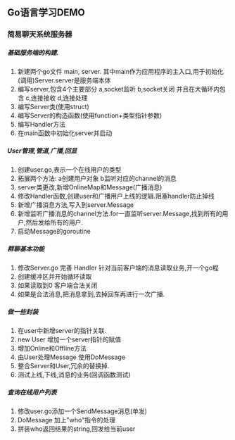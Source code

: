 ## Go语言学习DEMO
### 简易聊天系统服务器

##### 基础服务端的构建.
1. 新建两个go文件 main, server. 其中main作为应用程序的主入口,用于初始化(调用)Server.server是服务端本体
2. 编写server,包含4个主要部分 a,socket监听 b,socket关闭 并且在大循环内包含 c,连接接收 d,连接处理
3. 编写Server类(使用struct)
4. 编写Server的构造函数(使用function+类型指针参数)
5. 编写Handler方法
6. 在main函数中初始化server并启动

##### User管理,管道,广播,回显
1. 创建user.go,表示一个在线用户的类型
2. 拓展两个方法: a创建用户对象 b监听对应的channel的消息
3. server类更改,新增OnlineMap和Message(广播消息)
4. 修改Handler函数,创建user和广播用户上线的逻辑.阻塞handler防止掉线
5. 新增广播消息方法,写入到server.Message
6. 新增监听广播消息的channel方法.for一直监听server.Message,找到所有的用户,然后发给所有的用户.
7. 启动Message的goroutine

##### 群聊基本功能
1. 修改Server.go 完善 Handler 针对当前客户端的消息读取业务,开一个go程
2. 创建缓冲区并开始循环读取
3. 如果读取到0 客户端合法关闭
4. 如果是合法消息,把消息拿到,去掉回车再进行一次广播.

##### 做一些封装
1. 在user中新增server的指针关联.
2. new User 增加一个server指针的赋值
3. 增加Online和Offline方法
4. 由User处理Message 使用DoMessage
5. 整合Server和User,冗余的替换掉.
6. 测试上线,下线,消息的业务(回调函数测试)

##### 查询在线用户列表
1. 修改user.go添加一个SendMessage消息(单发)
2. DoMessage 加上"who"指令的处理
3. 拼装who返回结果的string,回发给当前user